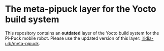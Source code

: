 # The meta-pipuck layer for the Yocto build system
This repository contains an **outdated** layer of the Yocto build system for the Pi-Puck mobile robot. Please use the updated version of this layer:
[iridia-ulb/meta-pipuck](https://github.com/iridia-ulb/meta-pipuck).
